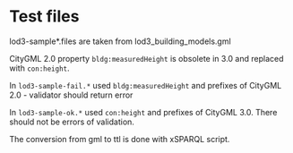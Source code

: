 # Test files
lod3-sample*.files are taken from lod3_building_models.gml

CityGML 2.0 property `bldg:measuredHeight` is obsolete in 3.0 and replaced with `con:height`. 

In `lod3-sample-fail.*` used `bldg:measuredHeight` and prefixes of CityGML 2.0 - validator should return error

In `lod3-sample-ok.*` used `con:height` and prefixes of CityGML 3.0. There should not be errors of validation.

The conversion from gml to ttl is done with xSPARQL script.